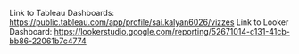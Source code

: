 Link to Tableau Dashboards: https://public.tableau.com/app/profile/sai.kalyan6026/vizzes
Link to Looker Dashboard: https://lookerstudio.google.com/reporting/52671014-c131-41cb-bb86-22061b7c4774
